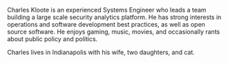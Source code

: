 Charles Kloote is an experienced Systems Engineer who leads a team building a large scale security analytics platform. He has strong interests in operations and software development best practices, as well as open source software. He enjoys gaming, music, movies, and occasionally rants about public policy and politics.
 
Charles lives in Indianapolis with his wife, two daughters, and cat.
